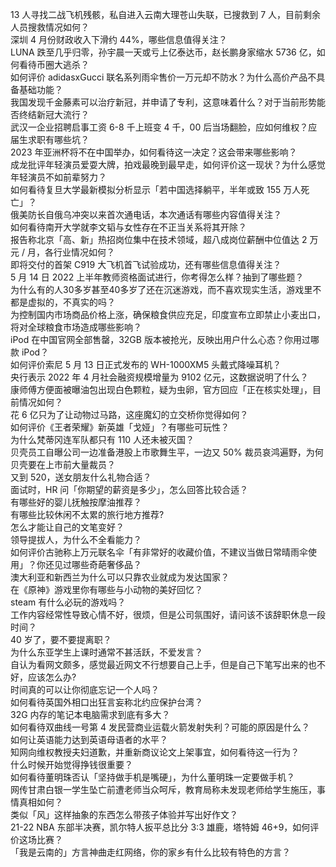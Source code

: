 13 人寻找二战飞机残骸，私自进入云南大理苍山失联，已搜救到 7 人，目前剩余人员搜救情况如何？  
深圳 4 月份财政收入下滑约 44%，哪些信息值得关注？  
LUNA 跌至几乎归零，孙宇晨一天或亏上亿泰达币，赵长鹏身家缩水 5736 亿，如何看待币圈大逃杀？  
如何评价 adidasxGucci 联名系列雨伞售价一万元却不防水？为什么高价产品不具备基础功能？  
我国发现千金藤素可以治疗新冠，并申请了专利，这意味着什么？对于当前形势能否终结新冠大流行？  
武汉一企业招聘启事工资 6-8 千上班变 4 千，00 后当场翻脸，应如何维权？应届生求职有哪些坑？  
2023 年亚洲杯将不在中国举办，如何看待这一决定？这会带来哪些影响？  
成龙批评年轻演员爱耍大牌，拍戏最晚到最早走，如何评价这一现状？为什么感觉年轻演员不如前辈努力？  
如何看待复旦大学最新模拟分析显示「若中国选择躺平，半年或致 155 万人死亡」？  
俄美防长自俄乌冲突以来首次通电话，本次通话有哪些内容值得关注？  
如何看待南开大学就李文韬与女性存在不正当关系将其开除？  
报告称北京「高、新」热招岗位集中在技术领域，超八成岗位薪酬中位值达 2 万元 / 月，各行业情况如何？  
即将交付的首架 C919 大飞机首飞试验成功，还有哪些信息值得关注？  
5 月 14 日 2022 上半年教师资格面试进行，你考得怎么样？抽到了哪些题？  
为什么有的人30多岁甚至40多岁了还在沉迷游戏，而不喜欢现实生活，游戏里不都是虚拟的，不真实的吗？  
为控制国内市场商品价格上涨，确保粮食供应充足，印度宣布立即禁止小麦出口，将对全球粮食市场造成哪些影响？  
iPod 在中国官网全部售罄，32GB 版本被抢光，反映出用户什么心态？你用过哪款 iPod？  
如何评价索尼 5 月 13 日正式发布的 WH-1000XM5 头戴式降噪耳机？  
央行表示 2022 年 4 月社会融资规模增量为 9102 亿元，这数据说明了什么？  
康师傅方便面被曝油包出现白色颗粒，疑为虫卵，官方回应「正在核实处理」，目前情况如何？  
花 6 亿只为了让动物过马路，这座魔幻的立交桥你觉得如何？  
如何评价《王者荣耀》新英雄「戈娅」？有哪些可玩性？  
为什么梵蒂冈连军队都只有 110 人还未被灭国？  
贝壳员工自曝公司一边准备港股上市歌舞生平，一边又 50% 裁员哀鸿遍野，为何贝壳要在上市前大量裁员？  
又到 520，送女朋友什么礼物合适？  
面试时，HR 问「你期望的薪资是多少」，怎么回答比较合适？  
有哪些好的婴儿抚触按摩油推荐？  
有哪些比较休闲不太累的旅行地方推荐?  
怎么才能让自己的文笔变好？  
领导提拔人，为什么不全看能力？  
如何评价古驰称上万元联名伞「有非常好的收藏价值，不建议当做日常晴雨伞使用」？你还见过哪些奇葩奢侈品？  
澳大利亚和新西兰为什么可以只靠农业就成为发达国家？  
在《原神》游戏里你有哪些与小动物的美好回忆？  
steam 有什么必玩的游戏吗？  
工作内容经常性导致心情不好，很烦，但是公司氛围好，请问该不该辞职休息一段时间？  
40 岁了，要不要提离职？  
为什么东亚学生上课时通常不甚活跃，不爱发言？  
自认为看网文颇多，感觉最近网文不行想要自己上手，但是自己下笔写出来的也不好，应该怎么办?  
时间真的可以让你彻底忘记一个人吗？  
如何看待英国外相口出狂言妄称北约应保护台湾？  
32G 内存的笔记本电脑需求到底有多大？  
如何看待双曲线一号第 4 发民营商业运载火箭发射失利？可能的原因是什么？  
如何让英语能力达到英语母语者的水平？  
知网向维权教授夫妇道歉，并重新商议论文上架事宜，如何看待这一行为？  
什么时候开始觉得挣钱很重要？  
如何看待董明珠否认「坚持做手机是嘴硬」，为什么董明珠一定要做手机？  
网传甘肃白银一学生坠亡前遭老师当众呵斥，教育局称未发现老师给学生施压，事情真相如何？  
类似「风」这样抽象的东西怎么带孩子体验并写出好作文？  
21-22 NBA 东部半决赛，凯尔特人扳平总比分 3:3 雄鹿，塔特姆 46+9，如何评价这场比赛？  
「我是云南的」方言神曲走红网络，你的家乡有什么比较有特色的方言？  
